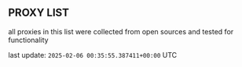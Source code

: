 ## PROXY LIST

all proxies in this list were collected from open sources and tested for functionality

last update: `2025-02-06 00:35:55.387411+00:00` UTC